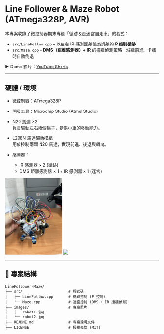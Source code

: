 # Line Follower & Maze Robot (ATmega328P, AVR)

本專案收錄了微控制器期末專題「循跡＆走迷宮自走車」的程式：

- `src/LineFollow.cpp` – 以左右 IR 感測器差值為誤差的 **P 控制循跡**  
- `src/Maze.cpp` – **DMS（距離感測器）+ IR** 的撞牆偵測策略，沿牆前進、卡牆時自動倒退  

▶️ Demo 影片：[YouTube Shorts](https://youtube.com/shorts/3_DuWfTLTRo?si=_PDdgESB-6ADxS3Z)

---

## 硬體 / 環境
- 微控制器：ATmega328P    
- 開發工具：Microchip Studio (Atmel Studio)
- N20 馬達 ×2  
  負責驅動左右兩個輪子，提供小車的移動能力。

- L298N 馬達驅動模組  
  用於控制兩顆 N20 馬達，實現前進、後退與轉向。
  
- 感測器：
  - IR 感測器 × 2 (循跡)
  - DMS 距離感測器 × 1 + IR 感測器 × 1 (迷宮)

  
<p align="left">
  <img src="images/robot1.jpg" height="250"/>
  <img src="images/robot2.jpg" height="250"/>
</p>

---

## 📂 專案結構
```text
LineFollower-Maze/
├── src/                     # 程式碼
│   ├── LineFollow.cpp       # 循跡控制 (P 控制)
│   └── Maze.cpp             # 迷宮控制 (DMS + IR 撞牆偵測)
├── images/                  # 專案照片  
│   ├── robot1.jpg
│   └── robot2.jpg
├── README.md                # 專案說明文件
├── LICENSE                  # 授權條款 (MIT)
